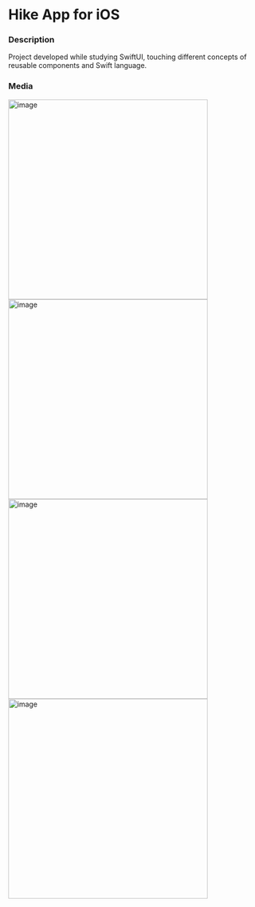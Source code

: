 # Hike App for iOS

### Description
Project developed while studying SwiftUI, touching different concepts of reusable components and Swift language.

### Media
<img src="https://github.com/tolmachevroman/hike-app/assets/560815/e3c07af3-fbc9-47be-92c0-b35bafccb8b6" alt="image" width="400" height="auto">
<img src="https://github.com/tolmachevroman/hike-app/assets/560815/c0876d15-c06f-44ef-a37a-e65f6175715d" alt="image" width="400" height="auto">
<img src="https://github.com/tolmachevroman/hike-app/assets/560815/48393505-fd37-458a-9006-e8856957207e" alt="image" width="400" height="auto">
<img src="https://github.com/tolmachevroman/hike-app/assets/560815/913b52b9-f748-40a5-ae7c-abec822d5bd3" alt="image" width="400" height="auto">
